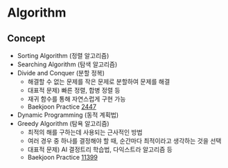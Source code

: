 # Algorithm
## Concept
* Sorting Algorithm (정렬 알고리즘)
* Searching Algorithm (탐색 알고리즘)
* Divide and Conquer (분할 정복)
  * 해결할 수 없는 문제를 작은 문제로 분할하여 문제를 해결
  * 대표적 문제) 빠른 정렬, 합병 정렬 등
  * 재귀 함수를 통해 자연스럽게 구현 가능
  * Baekjoon Practice [2447](https://github.com/cathyyyychoi/Algorithm/blob/master/Baekjoon/C%2B%2B/2447.cpp)
* Dynamic Programming (동적 계획법)
* Greedy Algorithm (탐욕 알고리즘)
  * 최적의 해를 구하는데 사용되는 근사적인 방법
  * 여러 경우 중 하나를 결정해야 할 때, 순간마다 최적이라고 생각하는 것을 선택
  * 대표적 문제) AI 결정트리 학습법, 다익스트라 알고리즘 등
  * Baekjoon Practice [11399](https://github.com/cathyyyychoi/Algorithm/blob/master/Baekjoon/C%2B%2B/11399.cpp)
